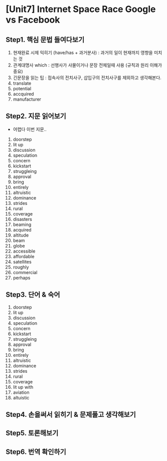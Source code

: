 # [Unit7] Internet Space Race Google vs Facebook

## Step1. 핵심 문법 들여다보기
  1) 현재완료 시제 익히기 (have/has + 과거분사) : 과거의 일이 현재까지 영향을 미치는 것
  2) 관계대명사 which : 선행사가 사물이거나 문장 전체일때 사용 (규칙과 원리 이해가 중요)
  3) 긴문장을 읽는 팁 : 접속사의 전치사구, 삽입구의 전치사구를 제외하고 생각해본다.
  4) translate
  5) potential
  6) accquired
  7) manufacturer
  
## Step2. 지문 읽어보기
  - 어렵다 이번 지문..
  1) doorstep
  2) lit up
  3) discussion
  4) speculation
  5) concern
  6) kickstart
  7) struggleing
  8) approval
  9) bring
  10) entirely
  11) altruistic
  12) dominance
  13) strides
  14) rural
  15) coverage
  16) disasters
  17) beaming
  18) acquired
  19) altitude
  20) beam
  21) globe
  22) accessible
  23) affordable
  24) satellites
  25) roughly
  26) commercial
  27) perhaps

## Step3. 단어 & 숙어
  1) doorstep
  2) lit up
  3) discussion
  4) speculation
  5) concern
  6) kickstart
  7) struggleing
  8) approval
  9) bring
  10) entirely
  11) altruistic
  12) dominance
  13) strides
  14) rural
  15) coverage
  16) lit up with 
  17) aviation
  18) altuistic

## Step4. 손을써서 읽히기 & 문제풀고 생각해보기
## Step5. 토론해보기
## Step6. 번역 확인하기

